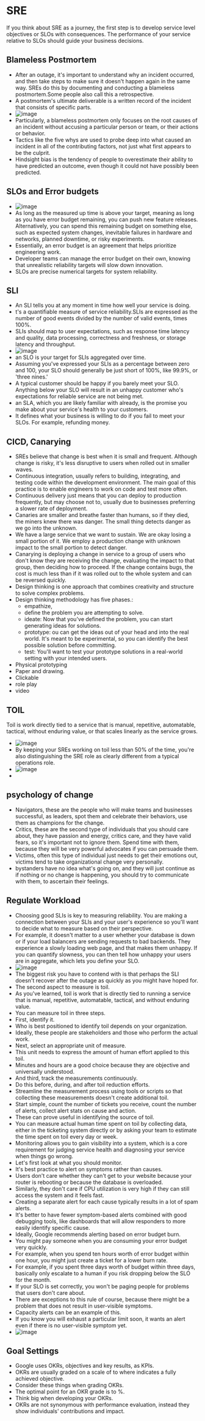 # SRE

If you think about SRE as a journey, the first step is to develop service level objectives or SLOs with consequences. The performance of your service relative to SLOs should guide your business decisions.

## Blameless Postmortem

- After an outage, it's important to understand why an incident occurred, and then take steps to make sure it doesn't happen again in the same way. SREs do this by documenting and conducting a blameless postmortem.Some people also call this a retrospective.
- A postmortem's ultimate deliverable is a written record of the incident that consists of specific parts.
- ![image](https://github.com/user-attachments/assets/c1795b41-fe8e-494f-b02d-9c5a1ce81736)
- Particularly, a blameless postmortem only focuses on the root causes of an incident without accusing a particular person or team, or their actions or behavior.
- Tactics like the five whys are used to probe deep into what caused an incident in all of the contributing factors, not just what first appears to be the culprit.
- Hindsight bias is the tendency of people to overestimate their ability to have predicted an outcome, even though it could not have possibly been predicted.

## SLOs and Error budgets

- ![image](https://github.com/user-attachments/assets/56c3e2f5-277b-4e2f-af67-195a952322d9)
- As long as the measured up time is above your target, meaning as long as you have error budget remaining, you can push new feature releases. Alternatively, you can spend this remaining budget on something else, such as expected system changes, inevitable failures in hardware and networks, planned downtime, or risky experiments.
- Essentially, an error budget is an agreement that helps prioritize engineering work.
- Developer teams can manage the error budget on their own, knowing that unrealistic reliability targets will slow down innovation.
- SLOs are precise numerical targets for system reliability.

## SLI

- An SLI tells you at any moment in time how well your service is doing.
- t's a quantifiable measure of service reliability.SLIs are expressed as the number of good events divided by the number of valid events, times 100%.
- SLIs should map to user expectations, such as response time latency and quality, data processing, correctness and freshness, or storage latency and throughput.
- ![image](https://github.com/user-attachments/assets/b74848ad-d62f-4bcd-a84a-df730268ed69)
- an SLO is your target for SLIs aggregated over time.
- Assuming you've expressed your SLIs as a percentage between zero and 100, your SLO should generally be just short of 100%, like 99.9%, or 'three nines.'
- A typical customer should be happy if you barely meet your SLO. Anything below your SLO will result in an unhappy customer who's expectations for reliable service are not being met.
- an SLA, which you are likely familiar with already, is the promise you make about your service's health to your customers.
- It defines what your business is willing to do if you fail to meet your SLOs. For example, refunding money.

## CICD, Canarying

- SREs believe that change is best when it is small and frequent. Although change is risky, it's less disruptive to users when rolled out in smaller waves.
- Continuous integration, usually refers to building, integrating, and testing code within the development environment. The main goal of this practice is to enable engineers to work on code and test more often.
- Continuous delivery just means that you can deploy to production frequently, but may choose not to, usually due to businesses preferring a slower rate of deployment.
- Canaries are smaller and breathe faster than humans, so if they died, the miners knew there was danger. The small thing detects danger as we go into the unknown.
- We have a large service that we want to sustain. We are okay losing a small portion of it. We employ a production change with unknown impact to the small portion to detect danger.
- Canarying is deploying a change in service to a group of users who don't know they are receiving the change, evaluating the impact to that group, then deciding how to proceed. If the change contains bugs, the cost is much less than if it was rolled out to the whole system and can be reversed quickly.
- Design thinking is one approach that combines creativity and structure to solve complex problems.
- Design thinking methodology has five phases.:
  - empathize,
  - define the problem you are attempting to solve.
  - ideate: Now that you've defined the problem, you can start generating ideas for solutions.
  - prototype: ou can get the ideas out of your head and into the real world. It's meant to be experimental, so you can identify the best possible solution before committing.
  - test: You'll want to test your prototype solutions in a real-world setting with your intended users.
- Physical prototyping
- Paper and drawing.
- Clickable
- role play
- video

## TOIL

Toil is work directly tied to a service that is manual, repetitive, automatable, tactical, without enduring value, or that scales linearly as the service grows.

- ![image](https://github.com/user-attachments/assets/4777ddde-2183-4b68-90eb-af5affd1497b)
- By keeping your SREs working on toil less than 50% of the time, you're also distinguishing the SRE role as clearly different from a typical operations role.
- ![image](https://github.com/user-attachments/assets/c352ecf0-ca40-421d-a43c-fa5d31e7e91c)
- 

## psychology of change

- Navigators, these are the people who will make teams and businesses successful, as leaders, spot them and celebrate their behaviors, use them as champions for the change.
- Critics, these are the second type of individuals that you should care about, they have passion and energy, critics care, and they have valid fears, so it's important not to ignore them. Spend time with them, because they will be very powerful advocates if you can persuade them.
- Victims, often this type of individual just needs to get their emotions out, victims tend to take organizational change very personally.
- bystanders have no idea what's going on, and they will just continue as if nothing or no change is happening, you should try to communicate with them, to ascertain their feelings.

## Regulate Workload

- Choosing good SLIs is key to measuring reliability. You are making a connection between your SLIs and your user's experience so you'll want to decide what to measure based on their perspective.
- For example, it doesn't matter to a user whether your database is down or if your load balancers are sending requests to bad backends.  They experience a slowly loading web page, and that makes them unhappy. If you can quantify slowness, you can then tell how unhappy your users are in aggregate, which lets you define your SLO.
- ![image](https://github.com/user-attachments/assets/a360910d-a324-41ac-b11d-3de4c4b26357)
- The biggest risk you have to contend with is that perhaps the SLI doesn't recover after the outage as quickly as you might have hoped for.
- The second aspect to measure is toil.
- As you've learned, toil is work that is directly tied to running a service that is manual, repetitive, automatable, tactical, and without enduring value.
- You can measure toil in three steps.
- First, identify it.
- Who is best positioned to identify toil depends on your organization.
- Ideally, these people are stakeholders and those who perform the actual work.
- Next, select an appropriate unit of measure.
- This unit needs to express the amount of human effort applied to this toil.
- Minutes and hours are a good choice because they are objective and universally understood.
- And third, track the measurements continuously.
- Do this before, during, and after toil reduction efforts.
- Streamline the measurement process using tools or scripts so that collecting these measurements doesn't create additional toil.
- Start simple, count the number of tickets you receive, count the number of alerts, collect alert stats on cause and action.
- These can prove useful in identifying the source of toil.
- You can measure actual human time spent on toil by collecting data, either in the ticketing system directly or by asking your team to estimate the time spent on toil every day or week.
- Monitoring allows you to gain visibility into a system, which is a core requirement for judging service health and diagnosing your service when things go wrong.
- Let's first look at what you should monitor.
- It's best practice to alert on symptoms rather than causes.
- Users don't care whether they can't get to your website because your router is rebooting or because the database is overloaded.
- Similarly, they don't care if CPU utilization is very high if they can still access the system and it feels fast.
- Creating a separate alert for each cause typically results in a lot of spam alerts.
- It's better to have fewer symptom-based alerts combined with good debugging tools, like dashboards that will allow responders to more easily identify specific cause.
- Ideally, Google recommends alerting based on error budget burn.
- You might pay someone when you are consuming your error budget very quickly.
- For example, when you spend ten hours worth of error budget within one hour, you might just create a ticket for a lower burn rate.
- For example, if you spent three days worth of budget within three days, basically only escalate to a human if you risk dropping below the SLO for the month.
- If your SLO is set correctly, you won't be paging people for problems that users don't care about.
- There are exceptions to this rule of course, because there might be a problem that does not result in user-visible symptoms.
- Capacity alerts can be an example of this.
- If you know you will exhaust a particular limit soon, it wants an alert even if there is no user-visible symptom yet.
- ![image](https://github.com/user-attachments/assets/1a125806-3fcd-444e-abd5-24aa02c9ef7d)


## Goal Settings

- Google uses OKRs, objectives and key results, as KPIs.
- OKRs are usually graded on a scale of to where indicates a fully achieved objective.
- Consider these things when grading OKRs.
- The optimal point for an OKR grade is to %.
- Think big when developing your OKRs.
- OKRs are not synonymous with performance evaluation, instead they show individuals' contributions and impact.

## 


